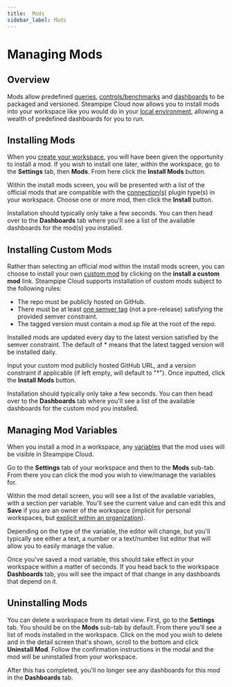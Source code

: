 ```yaml
---
title:  Mods
sidebar_label: Mods
---
```


# Managing Mods

## Overview

Mods allow predefined [queries](reference/mod-resources/query), [controls/benchmarks](mods/writing-controls) and [dashboards](mods/writing-dashboards) to be packaged and versioned. Steampipe Cloud now allows you to install mods into your workspace like you would do in your [local environment](mods/mod-dependencies), allowing a wealth of predefined dashboards for you to run.

## Installing Mods

When you [create your workspace](cloud/workspaces#creating-workspaces), you will have been given the opportunity to install a mod. If you wish to install one later, within the workspace, go to the **Settings** tab, then **Mods**. From here click the **Install Mods** button.

Within the install mods screen, you will be presented with a list of the official mods that are compatible with the [connection(s)](cloud/workspaces#managing-workspace-connections) plugin type(s) in your workspace. Choose one or more mod, then click the **Install** button.

Installation should typically only take a few seconds. You can then head over to the **Dashboards** tab where you'll see a list of the available dashboards for the mod(s) you installed.

## Installing Custom Mods

Rather than selecting an official mod within the install mods screen, you can choose to install your own [custom mod](https://steampipe.io/docs/mods/writing-dashboards) by clicking on the **install a custom mod** link. Steampipe Cloud supports installation of custom mods subject to the following rules:
* The repo must be publicly hosted on GitHub.
* There must be at least [one semver tag](https://devhints.io/semver) (not a pre-release) satisfying the provided semver constraint.
* The tagged version must contain a mod.sp file at the root of the repo.

Installed mods are updated every day to the latest version satisfied by the semver constraint. The default of * means that the latest tagged version will be installed daily.

Input your custom mod publicly hosted GitHub URL, and a version constraint if applicable (if left empty, will default to "*"). Once inputted, click the **Install Mods** button.

Installation should typically only take a few seconds. You can then head over to the **Dashboards** tab where you'll see a list of the available dashboards for the custom mod you installed.


## Managing Mod Variables

When you install a mod in a workspace, any [variables](mods/mod-variables) that the mod uses will be visible in Steampipe Cloud.

Go to the **Settings** tab of your workspace and then to the **Mods** sub-tab. From there you can click the mod you wish to view/manage the variables for.

Within the mod detail screen, you will see a list of the available variables, with a section per variable. You'll see the current value and can edit this and **Save** if you are an owner of the workspace (implicit for personal workspaces, but [explicit within an organization](cloud/organizations#managing-users)).

Depending on the type of the variable, the editor will change, but you'll typically see either a text, a number or a text/number list editor that will allow you to easily manage the value.

Once you've saved a mod variable, this should take effect in your workspace within a matter of seconds. If you head back to the workspace **Dashboards** tab, you will see the impact of that change in any dashboards that depend on it.

## Uninstalling Mods

You can delete a workspace from its detail view. First, go to the **Settings** tab. You should be on the **Mods** sub-tab by default. From there you'll see a list of mods installed in the workspace. Click on the mod you wish to delete and in the detail screen that's shown, scroll to the bottom and click **Uninstall Mod**. Follow the confirmation instructions in the modal and the mod will be uninstalled from your workspace.

After this has completed, you'll no longer see any dashboards for this mod in the **Dashboards** tab.
